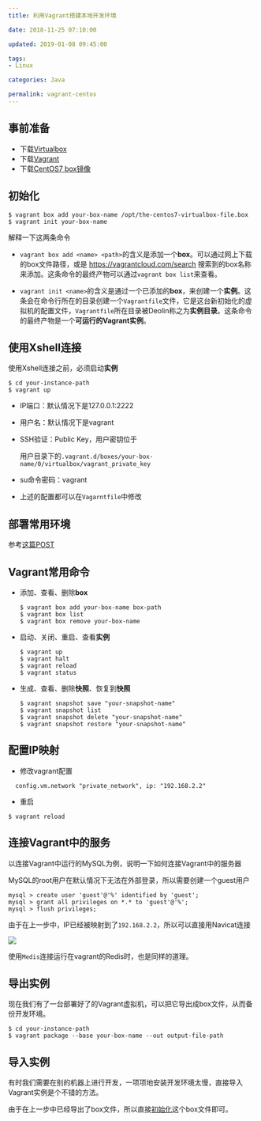 ```yaml
---
title: 利用Vagrant搭建本地开发环境

date: 2018-11-25 07:10:00

updated: 2019-01-08 09:45:00

tags:
- Linux

categories: Java

permalink: vagrant-centos
---
```




## 事前准备

- 下载[Virtualbox](https://www.virtualbox.org/wiki/Downloads)
- 下载[Vagrant](https://www.vagrantup.com/downloads.html)
- 下载[CentOS7 box镜像](https://vagrantcloud.com/centos/boxes/7/versions/1809.01/providers/virtualbox.box)



## 初始化

~~~shell
$ vagrant box add your-box-name /opt/the-centos7-virtualbox-file.box
$ vagrant init your-box-name
~~~



解释一下这两条命令

- `vagrant box add <name> <path>`的含义是添加一个**box**。可以通过网上下载的box文件路径，或是 https://vagrantcloud.com/search 搜索到的box名称来添加。这条命令的最终产物可以通过`vagrant box list`来查看。

- `vagrant init <name>`的含义是通过一个已添加的**box**，来创建一个**实例**。这条会在命令行所在的目录创建一个`Vagrantfile`文件，它是这台新初始化的虚拟机的配置文件，`Vagrantfile`所在目录被Deolin称之为**实例目录**。这条命令的最终产物是一个**可运行的Vagrant实例**。



## 使用Xshell连接

使用Xshell连接之前，必须启动**实例**

~~~shell
$ cd your-instance-path
$ vagrant up
~~~



- IP端口：默认情况下是127.0.0.1:2222

- 用户名：默认情况下是vagrant

- SSH验证：Public Key，用户密钥位于

  用户目录下的`.vagrant.d/boxes/your-box-name/0/virtualbox/vagrant_private_key`

- su命令密码：vagrant

- 上述的配置都可以在`Vagarntfile`中修改



## 部署常用环境

参考[这篇POST](https://spldeolin.com/posts/centos-softwares/)



## Vagrant常用命令

- 添加、查看、删除**box**

  ~~~shell
  $ vagrant box add your-box-name box-path
  $ vagrant box list
  $ vagrant box remove your-box-name
  ~~~

- 启动、关闭、重启、查看**实例**

  ~~~shell
  $ vagrant up
  $ vagrant halt
  $ vagrant reload
  $ vagrant status
  ~~~

- 生成、查看、删除**快照**、恢复到**快照**

  ~~~shell
  $ vagrant snapshot save "your-snapshot-name"
  $ vagrant snapshot list
  $ vagrant snapshot delete "your-snapshot-name"
  $ vagrant snapshot restore "your-snapshot-name"
  ~~~



## 配置IP映射

- 修改vagrant配置

~~~
  config.vm.network "private_network", ip: "192.168.2.2"
~~~

- 重启

~~~shell
$ vagrant reload
~~~



## 连接Vagrant中的服务

以连接Vagrant中运行的MySQL为例，说明一下如何连接Vagrant中的服务器

MySQL的root用户在默认情况下无法在外部登录，所以需要创建一个guest用户

~~~
mysql > create user 'guest'@'%' identified by 'guest';
mysql > grant all privileges on *.* to 'guest'@'%';
mysql > flush privileges;
~~~



由于在上一步中，IP已经被映射到了`192.168.2.2`，所以可以直接用Navicat连接

![](/images/vagrant-centos-01.png)



使用`Medis`连接运行在vagrant的Redis时，也是同样的道理。



## 导出实例

现在我们有了一台部署好了的Vagrant虚拟机，可以把它导出成box文件，从而备份开发环境。

~~~shell
$ cd your-instance-path
$ vagrant package --base your-box-name --out output-file-path
~~~



## 导入实例

有时我们需要在别的机器上进行开发，一项项地安装开发环境太慢，直接导入Vagrant实例是个不错的方法。

由于在上一步中已经导出了box文件，所以直接[初始化](https://spldeolin.com/posts/vagrant-centos/#%E5%88%9D%E5%A7%8B%E5%8C%96)这个box文件即可。



